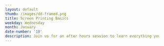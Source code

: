 ```yaml
---
layout: default
thumb: /images/dd-framed.png
title: Screen Printing Basics
weekday: Wednesday
month: January
date-number: '10'
description: Join us for an after hours session to learn everything you need to know about screen printing in the Make Lab. We will be coating screens with emulsion, printing artwork onto transparencies, burning the image into the screen, washing out the stencil, mixing ink, prepping our work station, registering the paper, and finally pulling prints. The artwork always varies, so you’ll leave with a one-of-a-kind screen printed poster that you made yourself!
---
```

